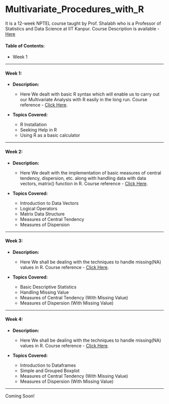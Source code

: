 # Multivariate_Procedures_with_R
It is a 12-week NPTEL course taught by Prof. Shalabh who is a Professor of Statistics and Data Science at IIT Kanpur. Course Description is available - [Here](https://onlinecourses.nptel.ac.in/noc24_mg68/preview)

#### Table of Contents:
- Week 1

****
#### **Week 1:**
-   **Description:**
    - Here We dealt with basic R syntax which will enable us to carry out our Multivariate Analysis with R easily in the long run. Course reference - [Click Here](https://onlinecourses.nptel.ac.in/noc24_mg68/unit?unit=18&lesson=23).
   

- **Topics Covered:**
    - R Installation
    - Seeking Help in R
    - Using R as a basic calculator
 
****
#### **Week 2:**
-   **Description:**
    - Here We dealt with the implementation of basic measures of central tendency, dispersion, etc. along with handling data with data vectors, matrix() function in R. Course reference - [Click Here](https://onlinecourses.nptel.ac.in/noc24_mg68/unit?unit=20&lesson=31).
   

- **Topics Covered:**
    - Introduction to Data Vectors
    - Logical Operators
    - Matrix Data Structure
    - Measures of Central Tendency
    - Measures of Dispersion

***

#### **Week 3:**
-   **Description:**
    - Here We shall be dealing with the techniques to handle missing(NA) values in R. Course reference - [Click Here](https://onlinecourses.nptel.ac.in/noc24_mg68/unit?unit=28&lesson=52).
   

- **Topics Covered:**
    - Basic Descriptive Statistics
    - Handling Missing Value
    - Measures of Central Tendency (With Missing Value)
    - Measures of Dispersion (With Missing Value)

***

#### **Week 4:**
-   **Description:**
    - Here We shall be dealing with the techniques to handle missing(NA) values in R. Course reference - [Click Here](https://onlinecourses.nptel.ac.in/noc24_mg68/unit?unit=29&lesson=56).
   

- **Topics Covered:**
    - Introduction to Dataframes
    - Simple and Grouped Boxplot
    - Measures of Central Tendency (With Missing Value)
    - Measures of Dispersion (With Missing Value)

***
Coming Soon!
